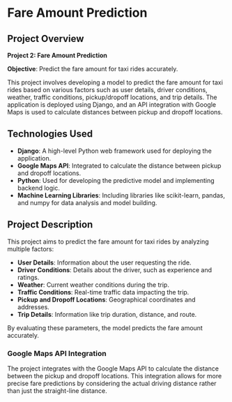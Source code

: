 # Fare Amount Prediction

## Project Overview

**Project 2: Fare Amount Prediction**

**Objective**: Predict the fare amount for taxi rides accurately.

This project involves developing a model to predict the fare amount for taxi rides based on various factors such as user details, driver conditions, weather, traffic conditions, pickup/dropoff locations, and trip details. The application is deployed using Django, and an API integration with Google Maps is used to calculate distances between pickup and dropoff locations.

## Technologies Used

- **Django**: A high-level Python web framework used for deploying the application.
- **Google Maps API**: Integrated to calculate the distance between pickup and dropoff locations.
- **Python**: Used for developing the predictive model and implementing backend logic.
- **Machine Learning Libraries**: Including libraries like scikit-learn, pandas, and numpy for data analysis and model building.

## Project Description

This project aims to predict the fare amount for taxi rides by analyzing multiple factors:

- **User Details**: Information about the user requesting the ride.
- **Driver Conditions**: Details about the driver, such as experience and ratings.
- **Weather**: Current weather conditions during the trip.
- **Traffic Conditions**: Real-time traffic data impacting the trip.
- **Pickup and Dropoff Locations**: Geographical coordinates and addresses.
- **Trip Details**: Information like trip duration, distance, and route.

By evaluating these parameters, the model predicts the fare amount accurately. 

### Google Maps API Integration

The project integrates with the Google Maps API to calculate the distance between the pickup and dropoff locations. This integration allows for more precise fare predictions by considering the actual driving distance rather than just the straight-line distance.


